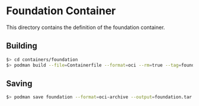 # Foundation Container

This directory contains the definition of the foundation container.

## Building

```bash
$> cd containers/foundation
$> podman build --file=Containerfile --format=oci --rm=true --tag=foundation .
```

## Saving

```bash
$> podman save foundation --format=oci-archive --output=foundation.tar
```
